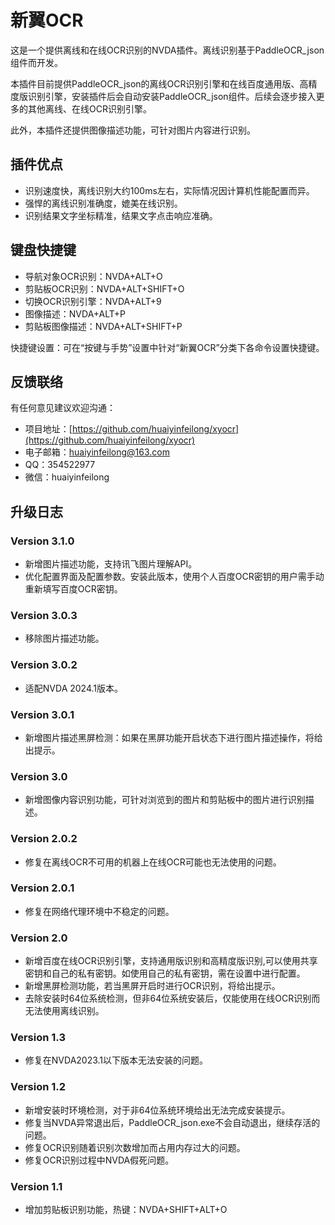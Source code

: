 # 新翼OCR

这是一个提供离线和在线OCR识别的NVDA插件。离线识别基于PaddleOCR_json组件而开发。

本插件目前提供PaddleOCR_json的离线OCR识别引擎和在线百度通用版、高精度版识别引擎，安装插件后会自动安装PaddleOCR_json组件。后续会逐步接入更多的其他离线、在线OCR识别引擎。

此外，本插件还提供图像描述功能，可针对图片内容进行识别。

## 插件优点

* 识别速度快，离线识别大约100ms左右，实际情况因计算机性能配置而异。
* 强悍的离线识别准确度，媲美在线识别。
* 识别结果文字坐标精准，结果文字点击响应准确。

## 键盘快捷键

* 导航对象OCR识别：NVDA+ALT+O
* 剪贴板OCR识别：NVDA+ALT+SHIFT+O
* 切换OCR识别引擎：NVDA+ALT+9
* 图像描述：NVDA+ALT+P
* 剪贴板图像描述：NVDA+ALT+SHIFT+P

快捷键设置：可在“按键与手势”设置中针对“新翼OCR”分类下各命令设置快捷键。

## 反馈联络

有任何意见建议欢迎沟通：

* 项目地址：[https://github.com/huaiyinfeilong/xyocr](https://github.com/huaiyinfeilong/xyocr)
* 电子邮箱：huaiyinfeilong@163.com
* QQ：354522977
* 微信：huaiyinfeilong

## 升级日志

### Version 3.1.0

* 新增图片描述功能，支持讯飞图片理解API。
* 优化配置界面及配置参数。安装此版本，使用个人百度OCR密钥的用户需手动重新填写百度OCR密钥。

### Version 3.0.3

* 移除图片描述功能。

### Version 3.0.2

* 适配NVDA 2024.1版本。

### Version 3.0.1

* 新增图片描述黑屏检测：如果在黑屏功能开启状态下进行图片描述操作，将给出提示。

### Version 3.0

* 新增图像内容识别功能，可针对浏览到的图片和剪贴板中的图片进行识别描述。

### Version 2.0.2

* 修复在离线OCR不可用的机器上在线OCR可能也无法使用的问题。

### Version 2.0.1

* 修复在网络代理环境中不稳定的问题。

### Version 2.0

* 新增百度在线OCR识别引擎，支持通用版识别和高精度版识别,可以使用共享密钥和自己的私有密钥。如使用自己的私有密钥，需在设置中进行配置。
* 新增黑屏检测功能，若当黑屏开启时进行OCR识别，将给出提示。
* 去除安装时64位系统检测，但非64位系统安装后，仅能使用在线OCR识别而无法使用离线识别。

### Version 1.3

* 修复在NVDA2023.1以下版本无法安装的问题。

### Version 1.2

* 新增安装时环境检测，对于非64位系统环境给出无法完成安装提示。
* 修复当NVDA异常退出后，PaddleOCR_json.exe不会自动退出，继续存活的问题。
* 修复OCR识别随着识别次数增加而占用内存过大的问题。
* 修复OCR识别过程中NVDA假死问题。

### Version 1.1

* 增加剪贴板识别功能，热键：NVDA+SHIFT+ALT+O
